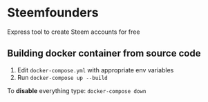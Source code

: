 # Steemfounders

Express tool to create Steem accounts for free

## Building docker container from source code

1. Edit `docker-compose.yml` with appropriate env variables
2. Run `docker-compose up --build`

To **disable** everything type: `docker-compose down`